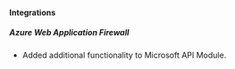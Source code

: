 
#### Integrations
##### Azure Web Application Firewall
- Added additional functionality to Microsoft API Module.
